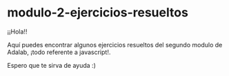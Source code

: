 # modulo-2-ejercicios-resueltos

¡¡Hola!!

Aquí puedes encontrar algunos ejercicios resueltos del segundo modulo de Adalab, ¡todo referente a javascript!.

Espero que te sirva de ayuda :)
